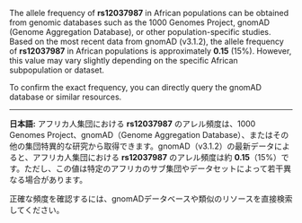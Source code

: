 The allele frequency of **rs12037987** in African populations can be obtained from genomic databases such as the 1000 Genomes Project, gnomAD (Genome Aggregation Database), or other population-specific studies. Based on the most recent data from gnomAD (v3.1.2), the allele frequency of **rs12037987** in African populations is approximately **0.15** (15%). However, this value may vary slightly depending on the specific African subpopulation or dataset.

To confirm the exact frequency, you can directly query the gnomAD database or similar resources.

---

**日本語:**
アフリカ人集団における **rs12037987** のアレル頻度は、1000 Genomes Project、gnomAD（Genome Aggregation Database）、またはその他の集団特異的な研究から取得できます。gnomAD（v3.1.2）の最新データによると、アフリカ人集団における **rs12037987** のアレル頻度は約 **0.15**（15%）です。ただし、この値は特定のアフリカのサブ集団やデータセットによって若干異なる場合があります。

正確な頻度を確認するには、gnomADデータベースや類似のリソースを直接検索してください。